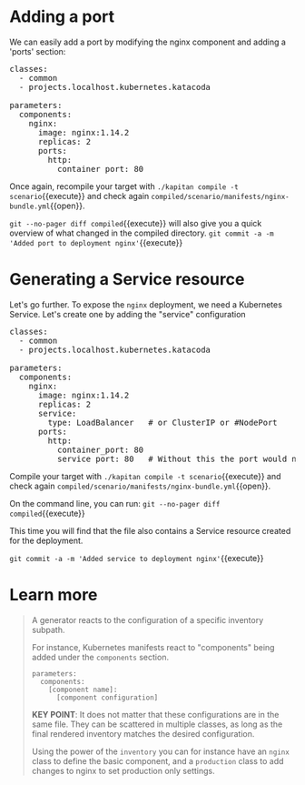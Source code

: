 # Adding a port 
We can easily add a port by modifying the nginx component and adding a 'ports' section:

<pre class="file" data-filename="inventory/targets/scenario.yml" data-target="replace">
classes:
  - common
  - projects.localhost.kubernetes.katacoda

parameters:
  components:
    nginx:
      image: nginx:1.14.2
      replicas: 2
      ports:
        http:
          container_port: 80
</pre>

Once again, recompile your target with `./kapitan compile -t scenario`{{execute}} and check again `compiled/scenario/manifests/nginx-bundle.yml`{{open}}.

`git --no-pager diff compiled`{{execute}} will also give you a quick overview of what changed in the compiled directory.
`git commit -a -m 'Added port to deployment nginx'`{{execute}}

# Generating a Service resource 
Let's go further. To expose the `nginx` deployment, we need a Kubernetes Service.
Let's create one by adding the "service" configuration

<pre class="file" data-filename="inventory/targets/scenario.yml" data-target="replace">
classes:
  - common
  - projects.localhost.kubernetes.katacoda

parameters:
  components:
    nginx:
      image: nginx:1.14.2
      replicas: 2
      service:
        type: LoadBalancer   # or ClusterIP or #NodePort
      ports:
        http:
          container_port: 80
          service_port: 80   # Without this the port would not be exposed
</pre>

Compile your target with `./kapitan compile -t scenario`{{execute}} and check again `compiled/scenario/manifests/nginx-bundle.yml`{{open}}.

On the command line, you can run:
`git --no-pager diff compiled`{{execute}}

This time you will find that the file also contains a Service resource created for the deployment.

`git commit -a -m 'Added service to deployment nginx'`{{execute}}

# Learn more
> A generator reacts to the configuration of a specific inventory subpath. 
> 
> For instance, Kubernetes manifests react to "components" being added under the `components` section.
> ```
> parameters:
>   components:
>     [component name]:
>       [component configuration]
>```
> **KEY POINT**: It does not matter that these configurations are in the same file. They can be scattered in multiple classes, as long as the final rendered inventory matches the desired configuration.
> 
> Using the power of the `inventory` you can for instance have an `nginx` class to define the basic component, and a `production` class to add changes to nginx to set production only settings.